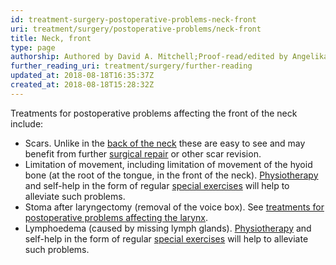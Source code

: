 ```yaml
---
id: treatment-surgery-postoperative-problems-neck-front
uri: treatment/surgery/postoperative-problems/neck-front
title: Neck, front
type: page
authorship: Authored by David A. Mitchell;Proof-read/edited by Angelika Sebald
further_reading_uri: treatment/surgery/further-reading
updated_at: 2018-08-18T16:35:37Z
created_at: 2018-08-18T15:28:32Z
---
```


<p>Treatments for postoperative problems affecting the front of
    the neck include:</p>
<ul>
    <li>Scars. Unlike in the <a href="/diagnosis/a-z/postoperative-problems/neck-back">back of the neck</a>        these are easy to see and may benefit from further
        <a href="/treatment/surgery/reconstruction">surgical repair</a> or other scar revision.</li>
    <li>Limitation of movement, including limitation of movement
        of the hyoid bone (at the root of the tongue, in the
        front of the neck). <a href="/help/physiotherapy">Physiotherapy</a>        and self-help in the form of regular <a href="/help/physiotherapy/videos/neck">special exercises</a>        will help to alleviate such problems.</li>
    <li>Stoma after laryngectomy (removal of the voice box). See
        <a href="/treatment/surgery/postoperative-problems/larynx">treatments for postoperative problems affecting the larynx</a>.</li>
    <li>Lymphoedema (caused by missing lymph glands). <a href="/help/physiotherapy">Physiotherapy</a>        and self-help in the form of regular <a href="/help/physiotherapy/videos/lymphoedema">special exercises</a>        will help to alleviate such problems.  </li>
</ul>
